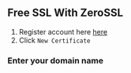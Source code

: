 ## Free SSL With ZeroSSL

1. Register account here [here](https://app.zerossl.com/signup)
2. Click `New Certificate` 

### Enter your domain name